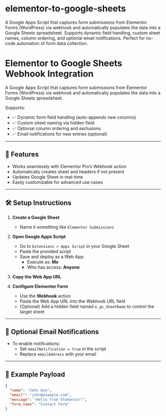 # elementor-to-google-sheets
A Google Apps Script that captures form submissions from Elementor Forms (WordPress) via webhook and automatically populates the data into a Google Sheets spreadsheet. Supports dynamic field handling, custom sheet names, column ordering, and optional email notifications. Perfect for no-code automation of form data collection.

# Elementor to Google Sheets Webhook Integration

A Google Apps Script that captures form submissions from Elementor Forms (WordPress) via webhook and automatically populates the data into a Google Sheets spreadsheet.  

Supports:
- ✅ Dynamic form field handling (auto-appends new columns)
- ✅ Custom sheet naming via hidden field
- ✅ Optional column ordering and exclusions
- ✅ Email notifications for new entries (optional)

---

## 🚀 Features

- Works seamlessly with Elementor Pro’s Webhook action
- Automatically creates sheet and headers if not present
- Updates Google Sheet in real-time
- Easily customizable for advanced use cases

---

## 🛠️ Setup Instructions

1. **Create a Google Sheet**
   - Name it something like `Elementor Submissions`

2. **Open Google Apps Script**
   - Go to `Extensions > Apps Script` in your Google Sheet
   - Paste the provided script
   - Save and deploy as a Web App:
     - Execute as: **Me**
     - Who has access: **Anyone**

3. **Copy the Web App URL**

4. **Configure Elementor Form**
   - Use the **Webhook** action
   - Paste the Web App URL into the Webhook URL field
   - (Optional) Add a hidden field named `e_gs_SheetName` to control the target sheet

---

## 🔔 Optional Email Notifications

- To enable notifications:
  - Set `emailNotification = true` in the script
  - Replace `emailAddress` with your email

---

## 📄 Example Payload

```json
{
  "name": "John Doe",
  "email": "john@example.com",
  "message": "Hello from Elementor!",
  "form_name": "Contact Form"
}

